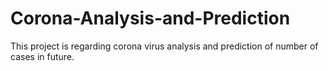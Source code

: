# Corona-Analysis-and-Prediction
This project is regarding corona virus analysis and prediction of number of cases in future.
